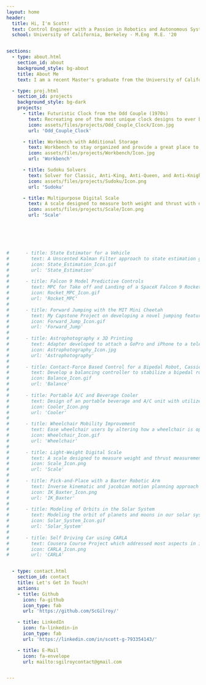 ```yaml
---
layout: home
header:
  title: Hi, I'm Scott!
  text: Control Engineer with a Passion in Robotics and Autonomous Systems
  school: University of California, Berkeley - M.Eng  M.E. '20


sections:
  - type: about.html
    section_id: about
    background_style: bg-about
    title: About Me
    text: I am a recent Master's graduate from the University of California, Berkeley in which I studied Mechanical Engineering and focused on the concentration of Robotics and Controls. I performed my Master's thesis under the supervision of Dr. Koushil Sreenath on Jumping with the MIT Mini Cheetah through an obstacle. Previously I worked as an R&D Engineer at Air Techniques on their dental imaging department which gathered experience with design verification, prototyping and product improvements.  <br> <br> Currently in my free time, I continue to work towards advancing my previous algorithm which was developed for my Master's thesis. Additionally, I am very passionate about continuing my learning and further refining my skills which I often find myself working on new projects or learning through online courses. <br> <br> I am a space enthusiast where I enjoy looking and photographing planets and I love to travel, exploring new places and locations throughout the United States and Canada.

  - type: proj.html
    section_id: projects
    background_style: bg-dark
    projects:
      - title: Futuristic Clock from the Odd Couple (1970s)
        text: Recreating one of the most unique clock designs to ever be displayed on television.
        icon: assets/files/projects/Odd_Couple_Clock/Icon.jpg
        url: 'Odd_Couple_Clock'

      - title: Workbench with Additional Storage
        text: Workbench to stay organized and provide a great place to work on hardware-based projects.
        icon: assets/files/projects/Workbench/Icon.jpg
        url: 'Workbench'

      - title: Sudoku Solvers
        text: Solver for Classic, Anti-King, Anti-Queen, and Anti-Knight Sudoku puzzles.
        icon: assets/files/projects/Sudoku/Icon.png
        url: 'Sudoku'

      - title: Multipurpose Digital Scale
        text: A scale designed to measure both weight and thrust with data acquisition.
        icon: assets/files/projects/Scale/Icon.png
        url: 'Scale'






#      - title: State Estimator for a Vehicle
#        text: A Unscented Kalman Filter approach to state estimation given sensor data from an IMU and GPS.
#        icon: State_Estimation_Icon.gif
#        url: 'State_Estimation'
#
#      - title: Falcon 9 Model Predictive Controls
#        text: MPC for Take off and Landing of a SpaceX Falcon 9 Rocket.
#        icon: Rocket_MPC_Icon.gif
#        url: 'Rocket_MPC'
#
#      - title: Forward Jumping with the MIT Mini Cheetah
#        text: My Capstone Project on developing a novel jumping feature for the MIT Mini Cheetah.
#        icon: Forward_Jump_Icon.gif
#        url: 'Forward_Jump'
#
#      - title: Astrophotography x 3D Printing
#        text: Adapter developed to attach a GoPro and iPhone to a telescope for photographing planets and moons.
#        icon: Astrophotography_Icon.jpg
#        url: 'Astrophotography'
#
#      - title: Contact-Force Based Control for a Bipedal Robot, Cassie
#        text: Develop a balancing controller to stabilize a bipedal robot with additional perturbations.
#        icon: Balance_Icon.gif
#        url: 'Balance'
#
#      - title: Portable A/C and Beverage Cooler
#        text: Design of an portable beverage and A/C unit with utilizes ice water to cool off a small enclosed environment.
#        icon: Cooler_Icon.png
#        url: 'Cooler'
#
#      - title: Wheelchair Mobility Improvement
#        text: Ease wheelchair users by altering how a wheelchair is operated.
#        icon: Wheelchair_Icon.gif
#        url: 'Wheelchair'
#
#      - title: Light-Weight Digital Scale
#        text: A scale designed to measure weight and thrust measurements with data acquisition.
#        icon: Scale_Icon.png
#        url: 'Scale'
#
#      - title: Pick-and-Place with a Baxter Robotic Arm
#        text: Inverse kinematic and jacobian motion planning approach for a pick-and-place problem with a Baxter robotic arm.
#        icon: IK_Baxter_Icon.png
#        url: 'IK_Baxter'
#
#      - title: Modeling of Orbits in the Solar System
#        text: Modeling the orbit of planets and moons in our solar system using two different methods.
#        icon: Solar_System_Icon.gif
#        url: 'Solar_System'
#
#      - title: Self Driving Car using CARLA
#        text: Cousera Course Project which addressed most aspects in implementing a Self Driving Algorithm.
#        icon: CARLA_Icon.png
#        url: 'CARLA'


  - type: contact.html
    section_id: contact
    title: Let's Get In Touch!
    actions:
    - title: Github
      icon: fa-github
      icon_type: fab
      url: 'https://github.com/ScGilroy/'

    - title: LinkedIn
      icon: fa-linkedin-in
      icon_type: fab
      url: 'https://linkedin.com/in/scott-g-793354143/'

    - title: E-Mail
      icon: fa-envelope
      url: mailto:sgilroycontact@gmail.com


---
```

